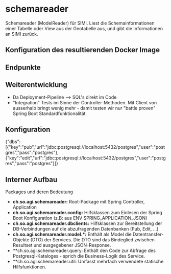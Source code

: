 # schemareader

Schemareader (ModelReader) für SIMI. Liest die Schemainformationen einer Tabelle oder View aus der Geotabelle aus, und
gibt die Informationen an SIMI zurück.

## Konfiguration des resultierenden Docker Image

## Endpunkte

## Weiterentwicklung

* Da Deployment-Pipeline --> SQL's direkt im Code
* "Integration" Tests im Sinne der Controller-Methoden. Mit Client von ausserhalb bringt wenig mehr - damit testen wir nur "battle proven" Spring Boot Standardfunktionalität

## Konfiguration

{"dbs":[{"key":"pub","url":"jdbc:postgresql://localhost:5432/postgres","user":"postgres","pass":"postgres"},{"key":"edit","url":"jdbc:postgresql://localhost:5432/postgres","user":"postgres","pass":"postgres"}]}

## Interner Aufbau

Packages und deren Bedeutung

* **ch.so.agi.schemareader:** Root-Package mit Spring Controller, Application
* **ch.so.agi.schemareader.config:** Hilfsklassen zum Einlesen der Spring Boot Konfiguration (z.B: aus ENV SPRING_APPLICATION_JSON)
* **ch.so.agi.schemareader.dbclients:** Hilfsklassen zur Bereitstellung der DB-Verbindungen auf die abzufragenden Datenbanken (Pub, Edit, ...)
* **ch.so.agi.schemareader.model.*:** Enthält als Model die Datentransfer-Objekte (DTO) der Services. Die DTO sind das Bindeglied zwischen Resultset und ausgegebener JSON-Response.
* **ch.so.agi.schemareader.query: Enthält den Code zur Abfrage des Postgresql-Kataloges - sprich die Business-Logik des Service. 
* **ch.so.agi.schemareader.util: Umfasst mehrfach verwendete statische Hilfsfunktionen.